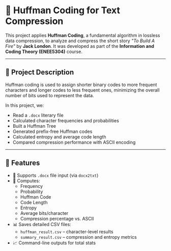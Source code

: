 # 🔢 Huffman Coding for Text Compression

This project applies **Huffman Coding**, a fundamental algorithm in lossless data compression, to analyze and compress the short story *"To Build A Fire"* by **Jack London**. It was developed as part of the **Information and Coding Theory (ENEE5304)** course.

---

## 📘 Project Description

Huffman coding is used to assign shorter binary codes to more frequent characters and longer codes to less frequent ones, minimizing the overall number of bits used to represent the data.

In this project, we:
- Read a `.docx` literary file
- Calculated character frequencies and probabilities
- Built a Huffman Tree
- Generated prefix-free Huffman codes
- Calculated entropy and average code length
- Compared compression performance with ASCII encoding

---

## 🧠 Features

- 📄 Supports `.docx` file input (via `docx2txt`)
- 🔢 Computes:
  - Frequency
  - Probability
  - Huffman Code
  - Code Length
  - Entropy
  - Average bits/character
  - Compression percentage vs. ASCII
- 📊 Saves detailed CSV files:
  - `huffman_result.csv` – character-level results
  - `summary_result.csv` – compression and entropy metrics
- 📈 Command-line outputs for total stats


